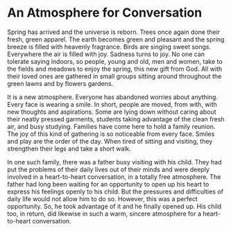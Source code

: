 An Atmosphere for Conversation
==============================

Spring has arrived and the universe is reborn. Trees once again done
their fresh, green apparel. The earth becomes green and pleasant and the
spring breeze is filled with heavenly fragrance. Birds are singing sweet
songs. Everywhere the air is filled with joy. Sadness turns to joy. No
one can tolerate saying indoors, so people, young and old, men and
women, take to the fields and meadows to enjoy the spring, this new gift
from God. All with their loved ones are gathered in small groups sitting
around throughout the green lawns and by flowers gardens.

It is a new atmosphere. Everyone has abandoned worries about anything.
Every face is wearing a smile. In short, people are moved, from with,
with new thoughts and aspirations. Some are lying down without caring
about their neatly pressed garments, students taking advantage of the
clean fresh air, and busy studying. Families have come here to hold a
family reunion. The joy of this kind of gathering is so noticeable from
every face. Smiles and play are the order of the day. When tired of
sitting and visiting, they strengthen their legs and take a short walk.

In one such family, there was a father busy visiting with his child.
They had put the problems of their daily lives out of their minds and
were deeply involved in a heart-to-heart conversation, in a totally free
atmosphere. The father had long been waiting for an opportunity to open
up his heart to express his feelings openly to his child. But the
pressures and difficulties of daily life would not allow him to do so.
However, this was a perfect opportunity. So, he took advantage of it and
he finally opened up. His child too, in return, did likewise in such a
warm, sincere atmosphere for a heart-to-heart conversation.



